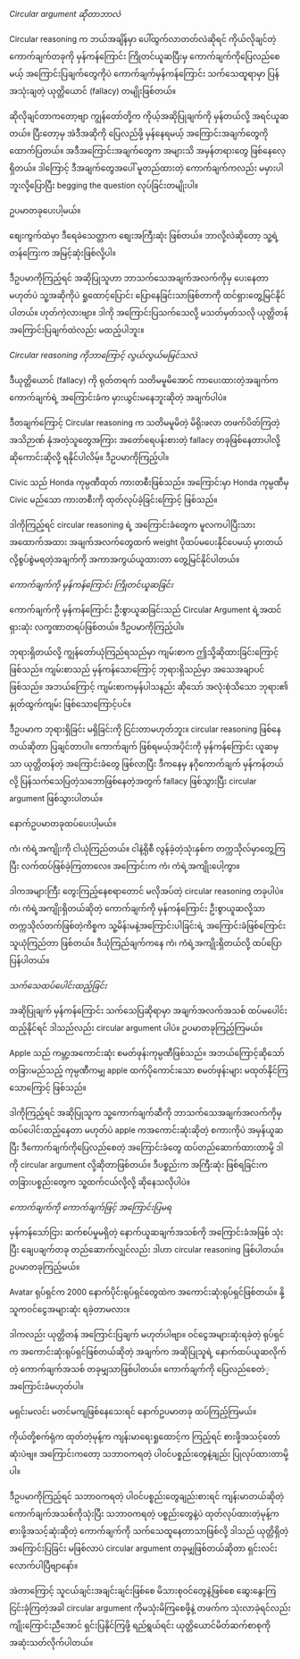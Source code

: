 *Circular argument ဆိုတာဘာလဲ*

Circular reasoning က ဘယ်အချိန်မှာ ပေါ်ထွက်လာတတ်လဲဆိုရင် ကိုယ်လိုချင်တဲ့ ကောက်ချက်တခုကို မှန်ကန်ကြောင်း ကြိုတင်ယူဆပြီးမှ ကောက်ချက်ကိုပြေလည်စေမယ့် အကြောင်းပြချက်တွေကိုပဲ ကောက်ချက်မှန်ကန်ကြောင်း သက်သေထူရာမှာ ပြန်အသုံးချတဲ့ ယုတ္တိယောင် (fallacy) တမျိုးဖြစ်တယ်။

ဆိုလိုချင်တာကတော့ဗျာ ကျွန်တော်တို့က ကိုယ့်အဆိုပြုချက်ကို မှန်တယ်လို့ အရင်ယူဆတယ်။ ပြီးတော့မှ အဲဒီအဆိုကို ပြေလည်ဖို့ မှန်နေရမယ့် အကြောင်းအချက်တွေကို ထောက်ပြတယ်။ အဒီအကြောင်းအချက်တွေက အများသိ အမှန်တရားတွေ ဖြစ်နေလေ့ရှိတယ်။ ဒါကြောင့် ဒီအချက်တွေအပေါ် မူတည်ထားတဲ့ ကောက်ချက်ကလည်း မမှားပါဘူးလို့ပြောပြီး begging the question လုပ်ခြင်းတမျိုးပါ။

ဥပမာတခုပေးပါ့မယ်။

စျေးကွက်ထဲမှာ ဒီရေခဲသေတ္တာက စျေးအကြီးဆုံး ဖြစ်တယ်။ ဘာလို့လဲဆိုတော့ သူ့ရဲ့တန်ကြေးက အမြင့်ဆုံးဖြစ်လို့ပါ။

ဒီဥပမာကိုကြည့်ရင် အဆိုပြုသူဟာ ဘာသက်သေအချက်အလက်ကိုမှ ပေးနေတာမဟုတ်ပဲ သူ့အဆိုကိုပဲ ရှုထောင့်ပြောင်း ပြောနေခြင်းသာဖြစ်တာကို ထင်ရှားတွေ့မြင်နိုင်ပါတယ်။ ဟုတ်ကဲ့လားဗျာ။ ဒါကို အကြောင်းပြသက်သေလို့ မသတ်မှတ်သလို ယုတ္တိတန်အကြောင်းပြချက်ထဲလည်း မထည့်ပါဘူး။

*Circular reasoning ကိုဘာကြောင့် လွယ်လွယ်မမြင်သလဲ*

ဒီယုတ္တိယောင် (fallacy) ကို ရုတ်တရက် သတိမမူမိအောင် ကာပေးထားတဲ့အချက်က ကောက်ချက်ရဲ့ အကြောင်းခံက မှားယွင်းမနေဘူးဆိုတဲ့ အချက်ပါပဲ။

ဒီတချက်ကြောင့် Circular reasoning က သတိမမူမိတဲ့ မိရိုးဖလာ တဖက်ပိတ်ကြတဲ့ အသိဉာဏ် နုံအတဲ့သူတွေအကြား အတော်ရေပန်းစားတဲ့ fallacy တခုဖြစ်နေတာပါလို့ ဆိုကောင်းဆိုလို့ ရနိုင်ပါလိမ့်။ ဒီဥပမာကိုကြည့်ပါ။

Civic သည် Honda ကုမ္ပဏီထုတ် ကားတစီးဖြစ်သည်။ အကြောင်းမှာ Honda ကုမ္ပဏီမှ Civic မည်သော ကားတစီးကို ထုတ်လုပ်ခဲ့ခြင်းကြောင့် ဖြစ်သည်။

ဒါကိုကြည့်ရင် circular reasoning ရဲ့ အကြောင်းခံတွေက မူလကပါပြီးသား အထောက်အထား အချက်အလက်တွေထက် weight ပိုထပ်မပေးနိုင်ပေမယ့် မှားတယ်လို့စွပ်စွဲမရတဲ့အချက်ကို အကာအကွယ်ယူထားတာ တွေ့မြင်နိုင်ပါတယ်။

*ကောက်ချက်ကို မှန်ကန်ကြောင်း ကြိုတင်ယူဆခြင်း*

ကောက်ချက်ကို မှန်ကန်ကြောင်း ဦးစွာယူဆခြင်းသည် Circular Argument ရဲ့အထင်ရှားဆုံး လက္ခဏာတရပ်ဖြစ်တယ်။ ဒီဥပမာကိုကြည့်ပါ။

ဘုရားရှိတယ်လို့ ကျွန်တော်ယုံကြည်ရသည်မှာ ကျမ်းစာက ဤသို့​ဆိုထားခြင်းကြောင့် ဖြစ်သည်။ ကျမ်းစာသည် မှန်ကန်သောကြောင့် ဘုရားရှိသည်မှာ အသေအချာပင်ဖြစ်သည်။ အဘယ်ကြောင့် ကျမ်းစာကမှန်ပါသနည်း ဆိုသော် အလုံးစုံသိသော ဘုရား၏ နှုတ်ထွက်ကျမ်း ဖြစ်သောကြောင့်ပင်။

ဒီဥပမာက ဘုရားရှိခြင်း မရှိခြင်းကို ငြင်းတာမဟုတ်ဘူး။ circular reasoning ဖြစ်နေတယ်ဆိုတာ ပြချင်တာပါ။ ကောက်ချက် ဖြစ်ရမယ့်အပိုင်းကို မှန်ကန်ကြောင်း ယူဆမှသာ ယုတ္တိတန်တဲ့ အကြောင်းခံတွေ ဖြစ်လာပြီး ဒီကနေမှ နဂိုကောက်ချက် မှန်ကန်တယ်လို့ ပြန်သက်သေပြတဲ့သဘောဖြစ်နေတဲ့အတွက် fallacy ဖြစ်သွားပြီး circular argument ဖြစ်သွားပါတယ်။

နောက်ဥပမာတခုထပ်ပေးပါ့မယ်။

ကံ၊ ကံရဲ့အကျိုးကို ငါယုံကြည်တယ်။ ငါနဲ့ရိုစီ လွန်ခဲ့တဲ့သုံးနှစ်က တက္ကသိုလ်မှာတွေ့ကြပြီး လက်ထပ်ဖြစ်ခဲ့ကြတာလေ။ အကြောင်းက ကံ၊ ကံရဲ့အကျိုးပေါ့ကွာ။

ဒါကအများကြီး တွေးကြည့်နေစရာတောင် မလိုအပ်တဲ့ circular reasoning တခုပါပဲ။ ကံ၊ ကံရဲ့အကျိုးရှိတယ်ဆိုတဲ့ ကောက်ချက်ကို မှန်ကန်ကြောင်း ဦးစွာယူဆလို့သာ တက္ကသိုလ်တက်ဖြစ်တဲ့ကိစ္စက သူ့မိန်းမနဲ့အကြောင်းပါခြင်းရဲ့ အကြောင်းခံဖြစ်ကြောင်း သူယုံကြည်တာ ဖြစ်တယ်။ ဒီယုံကြည်ချက်ကနေ ကံ၊ ကံရဲ့အကျိုးရှိတယ်လို့ ထပ်ပြောပြန်ပါတယ်။

*သက်သေထပ်ပေါင်းထည့်ခြင်း*

အဆိုပြုချက် မှန်ကန်ကြောင်း သက်သေပြဆိုရာမှာ အချက်အလက်အသစ် ထပ်မပေါင်းထည့်နိုင်ရင် ဒါသည်လည်း circular argument ပါပဲ။ ဥပမာတခုကြည့်ကြမယ်။

Apple သည် ကမ္ဘာ့အကောင်းဆုံး စမတ်ဖုန်းကုမ္ပဏီဖြစ်သည်။ အဘယ်ကြောင့်ဆိုသော် တခြားမည်သည့် ကုမ္ပဏီကမျှ apple ထက်ပိုကောင်းသော စမတ်ဖုန်းများ မထုတ်နိုင်ကြသောကြောင့် ဖြစ်သည်။

ဒါကိုကြည့်ရင် အဆိုပြုသူက သူ့ကောက်ချက်ဆီကို ဘာသက်သေအချက်အလက်ကိုမှ ထပ်ပေါင်းထည့်နေတာ မဟုတ်ပဲ apple ကအကောင်းဆုံးဆိုတဲ့ စကားကိုပဲ အမှန်ယူဆပြီး ဒီကောက်ချက်ကိုပြေလည်စေတဲ့ အကြောင်းခံတွေ ထပ်တည်ဆောက်ထားတာမို့ ဒါကို circular argument လို့ဆိုတာဖြစ်တယ်။ ဒီပစ္စည်းက အကြီးဆုံး ဖြစ်ရခြင်းက တခြားပစ္စည်းတွေက သူ့ထက်ငယ်လို့လို့ ဆိုနေသလိုပါပဲ။

*ကောက်ချက်ကို ကောက်ချက်ဖြင့် အကြောင်းပြမရ*

မှန်ကန်သော်ငြား ဆက်စပ်မှုမရှိတဲ့ နောက်ယူဆချက်အသစ်ကို အကြောင်းခံအဖြစ် သုံးပြီး ချေပချက်တခု တည်ဆောက်လျှင်လည်း ဒါဟာ circular reasoning ဖြစ်ပါတယ်။ ဥပမာတခုကြည့်မယ်။

Avatar ရုပ်ရှင်က 2000 နောက်ပိုင်းရုပ်ရှင်တွေထဲက အကောင်းဆုံးရုပ်ရှင်ဖြစ်တယ်။ နို့ သူကဝင်ငွေအများဆုံး ရခဲ့တာမလား။

ဒါကလည်း ယုတ္တိတန် အကြောင်းပြချက် မဟုတ်ပါဗျာ။ ဝင်ငွေအများဆုံးရခဲ့တဲ့ ရုပ်ရှင်က အကောင်းဆုံးရုပ်ရှင်ဖြစ်တယ်ဆိုတဲ့ အချက်က အဆိုပြုသူရဲ့ နောက်ထပ်ယူဆလိုက်တဲ့ ကောက်ချက်အသစ် တခုမျှသာဖြစ်ပါတယ်။ ကောက်ချက်ကို ပြေလည်စေတဲ​့ အကြောင်းခံမဟုတ်ပါ။

မရှင်းမလင်း မတင်မကျဖြစ်နေသေးရင် နောက်ဥပမာတခု ထပ်ကြည့်ကြမယ်။

ကိုယ်တို့စက်ရုံက ထုတ်တဲ့မုန့်က ကျန်းမာရေးရှုထောင့်က ကြည့်ရင် စားဖို့အသင့်တော်ဆုံးပဲ​ဗျ။ အကြောင်းကတော့ သဘာဝကရတဲ့ ပါဝင်ပစ္စည်းတွေနဲ့ချည်း ပြုလုပ်ထားတာမို့ပါ။

ဒီဥပမာကိုကြည့်ရင် သဘာဝကရတဲ့ ပါဝင်ပစ္စည်းတွေချည်းစားရင် ကျန်းမာတယ်ဆိုတဲ့ ကောက်ချက်အသစ်ကိုသုံးပြီး သဘာဝကရတဲ့ ပစ္စည်းတွေနဲ့ပဲ ထုတ်လုပ်ထားတဲ့မုန့်က စားဖို့အသင့်ဆုံးဆိုတဲ့ ကောက်ချက်ကို သက်သေထူနေတာသာဖြစ်လို့ ဒါသည် ယုတ္တိရှိတဲ့ အကြောင်းပြခြင်း မဖြစ်လာပဲ circular argument တခုမျှဖြစ်တယ်ဆိုတာ ရှင်းလင်းလောက်ပါပြီဗျာနော်။

အဲတာကြောင့် သူငယ်ချင်းအချင်းချင်းဖြစ်စေ မိသားစုဝင်တွေ​နဲ့ဖြစ်စေ ဆွေးနွေးကြ ငြင်းခုံကြတဲ့အခါ circular argument ကိုမသုံးမိကြစေဖို့နဲ့ တဖက်က သုံးလာခဲ့ရင်လည်း ကျိုးကြောင်းညီအောင် ရှင်းပြနိုင်ကြဖို့ ရည်ရွယ်ရင်း ယုတ္တိယောင်မိတ်ဆက်စာစုကို အဆုံးသတ်လိုက်ပါတယ်။